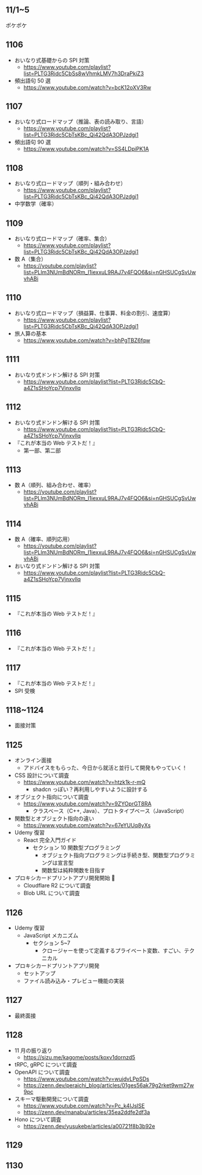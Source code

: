 ## 11/1~5

ポケポケ

## 1106

- おいなり式基礎からの SPI 対策
  - https://www.youtube.com/playlist?list=PLTG3Ridc5CbSs8wVhmkLMV7h3DraPkiZ3
- 頻出語句 50 選
  - https://www.youtube.com/watch?v=bcK12oXV3Rw

## 1107

- おいなり式ロードマップ（推論、表の読み取り、言語）
  - https://www.youtube.com/playlist?list=PLTG3Ridc5CbTsKBc_Qi42QdA3OPJzdgi1
- 頻出語句 90 選
  - https://www.youtube.com/watch?v=SS4LDpiPK1A

## 1108

- おいなり式ロードマップ（順列・組み合わせ）
  - https://www.youtube.com/playlist?list=PLTG3Ridc5CbTsKBc_Qi42QdA3OPJzdgi1
- 中学数学（確率）

## 1109

- おいなり式ロードマップ（確率、集合）
  - https://www.youtube.com/playlist?list=PLTG3Ridc5CbTsKBc_Qi42QdA3OPJzdgi1
- 数 A（集合）
  - https://youtube.com/playlist?list=PLlm3NUmBdNORm_I1iexxuL9RAJ7v4FQO6&si=nGHSUCgSvUwvhABi

## 1110

- おいなり式ロードマップ（損益算、仕事算、料金の割引、速度算）
  - https://www.youtube.com/playlist?list=PLTG3Ridc5CbTsKBc_Qi42QdA3OPJzdgi1
- 旅人算の基本
  - https://www.youtube.com/watch?v=bhPgTBZ6fqw

## 1111

- おいなり式ドンドン解ける SPI 対策
  - https://www.youtube.com/playlist?list=PLTG3Ridc5CbQ-a4Z1sSHoYcp7Vjnxvllq

## 1112

- おいなり式ドンドン解ける SPI 対策
  - https://www.youtube.com/playlist?list=PLTG3Ridc5CbQ-a4Z1sSHoYcp7Vjnxvllq
- 『これが本当の Web テストだ！』
  - 第一部、第二部

## 1113

- 数 A（順列、組み合わせ、確率）
  - https://youtube.com/playlist?list=PLlm3NUmBdNORm_I1iexxuL9RAJ7v4FQO6&si=nGHSUCgSvUwvhABi

## 1114

- 数 A（確率、順列応用）
  - https://youtube.com/playlist?list=PLlm3NUmBdNORm_I1iexxuL9RAJ7v4FQO6&si=nGHSUCgSvUwvhABi
- おいなり式ドンドン解ける SPI 対策
  - https://www.youtube.com/playlist?list=PLTG3Ridc5CbQ-a4Z1sSHoYcp7Vjnxvllq

## 1115

- 『これが本当の Web テストだ！』

## 1116

- 『これが本当の Web テストだ！』

## 1117

- 『これが本当の Web テストだ！』
- SPI 受検

## 1118~1124

- 面接対策

## 1125

- オンライン面接
  - アドバイスをもらった、今日から就活と並行して開発もやっていく！
- CSS 設計について調査
  - https://www.youtube.com/watch?v=htzk1k-r-mQ
    - shadcn っぽい？再利用しやすいように設計する
- オブジェクト指向について調査
  - https://www.youtube.com/watch?v=9ZYOprGT8RA
    - クラスベース（C++, Java）、プロトタイプベース（JavaScript）
- 関数型とオブジェクト指向の違い
  - https://www.youtube.com/watch?v=67eYUUq8yXs
- Udemy 復習
  - React 完全入門ガイド
    - セクション 10 関数型プログラミング
      - オブジェクト指向プログラミングは手続き型、関数型プログラミングは宣言型
      - 関数型は純粋関数を目指す
- プロキシカードプリントアプリ開発開始 🚀
  - Cloudflare R2 について調査
  - Blob URL について調査

## 1126

- Udemy 復習
  - JavaScript メカニズム
    - セクション 5~7
      - クロージャーを使って定義するプライベート変数、すごい、テクニカル
- プロキシカードプリントアプリ開発
  - セットアップ
  - ファイル読み込み・プレビュー機能の実装

## 1127

- 最終面接

## 1128

- 11 月の振り返り
  - https://sizu.me/kagome/posts/koxv1dornzd5
- tRPC, gRPC について調査
- OpenAPI について調査
  - https://www.youtube.com/watch?v=wujdvLPpSDs
  - https://zenn.dev/peraichi_blog/articles/01ges56ak79g2rket9wm27w9pc
- スキーマ駆動開発について調査
  - https://www.youtube.com/watch?v=Pc_k4IJslSE
  - https://zenn.dev/manabu/articles/35ea2ddfe2df3a
- Hono について調査
  - https://zenn.dev/yusukebe/articles/a00721f8b3b92e

## 1129

## 1130
